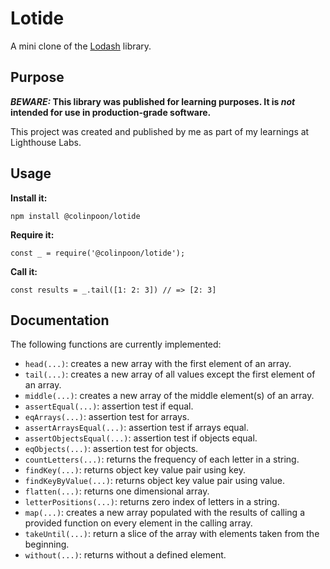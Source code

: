 # Lotide

A mini clone of the [Lodash](https://lodash.com) library.

## Purpose

**_BEWARE:_ This library was published for learning purposes. It is _not_ intended for use in production-grade software.**

This project was created and published by me as part of my learnings at Lighthouse Labs. 

## Usage

**Install it:**

`npm install @colinpoon/lotide`

**Require it:**

`const _ = require('@colinpoon/lotide');`

**Call it:**

`const results = _.tail([1: 2: 3]) // => [2: 3]`

## Documentation

The following functions are currently implemented:

*  `head(...)`: creates a new array with the first element of an array.
*  `tail(...)`: creates a new array of all values except the first element of an array.
*  `middle(...)`: creates a new array of the middle element(s) of an array.
*  `assertEqual(...)`: assertion test if equal.
*  `eqArrays(...)`: assertion test for arrays.
*  `assertArraysEqual(...)`: assertion test if arrays equal.
*  `assertObjectsEqual(...)`: assertion test if objects equal.
*  `eqObjects(...)`: assertion test for objects.
*  `countLetters(...)`: returns the frequency of each letter in a string.
*  `findKey(...)`: returns object key value pair using key.
*  `findKeyByValue(...)`: returns object key value pair using value.
*  `flatten(...)`: returns one dimensional array.
*  `letterPositions(...)`: returns zero index of letters in a string.
*  `map(...)`: creates a new array populated with the results of calling a provided function on every element in the calling array.
*  `takeUntil(...)`: return a slice of the array with elements taken from the beginning.
*  `without(...)`: returns without a defined element.